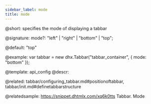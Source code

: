 ```yaml
---
sidebar_label: mode
title: mode
---   
```


@short: specifies the mode of displaying a tabbar

@signature: mode?: "left" | "right" | "bottom" | "top";

@default: "top"

@example: 
var tabbar = new dhx.Tabbar("tabbar_container", {
    mode: "bottom"
});

@template:	api_config
@descr: 

@related: tabbar/configuring_tabbar.md#positionoftabbar,
tabbar/init.md#definetabbarstructure

@relatedsample: https://snippet.dhtmlx.com/xq6k0tts	Tabbar. Mode
